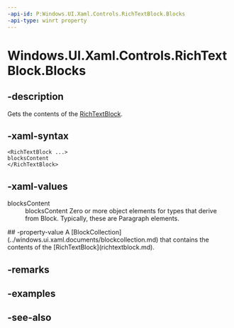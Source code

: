 ```yaml
---
-api-id: P:Windows.UI.Xaml.Controls.RichTextBlock.Blocks
-api-type: winrt property
---
```


<!-- Property syntax
public Windows.UI.Xaml.Documents.BlockCollection Blocks { get; }
-->

# Windows.UI.Xaml.Controls.RichTextBlock.Blocks

## -description
Gets the contents of the [RichTextBlock](richtextblock.md).



## -xaml-syntax
```xaml
<RichTextBlock ...>
blocksContent
</RichTextBlock>
```


## -xaml-values
<dl><dt>blocksContent</dt><dd>blocksContent Zero or more object elements for types that derive from Block. Typically, these are Paragraph elements.</dd>
</dl>
## -property-value
A [BlockCollection](../windows.ui.xaml.documents/blockcollection.md) that contains the contents of the [RichTextBlock](richtextblock.md).

## -remarks

## -examples

## -see-also
